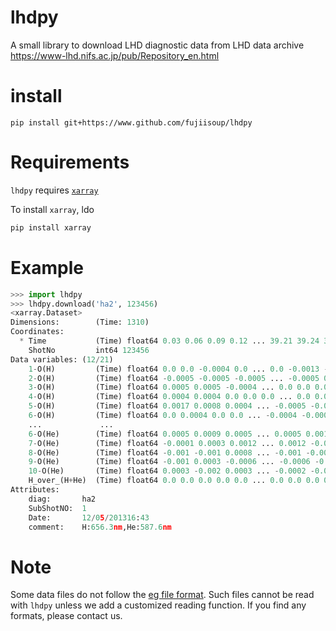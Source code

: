 # lhdpy

A small library to download LHD diagnostic data from LHD data archive 
https://www-lhd.nifs.ac.jp/pub/Repository_en.html

# install
`pip install git+https://www.github.com/fujiisoup/lhdpy`

# Requirements

`lhdpy` requires [`xarray`](https://docs.xarray.dev/en/stable/) 

To install `xarray`, ldo  
```bash
pip install xarray
```

# Example
```python
>>> import lhdpy
>>> lhdpy.download('ha2', 123456)
<xarray.Dataset>
Dimensions:        (Time: 1310)
Coordinates:
  * Time           (Time) float64 0.03 0.06 0.09 0.12 ... 39.21 39.24 39.27 39.3
    ShotNo         int64 123456
Data variables: (12/21)
    1-O(H)         (Time) float64 0.0 0.0 -0.0004 0.0 ... 0.0 -0.0013 -0.0004
    2-O(H)         (Time) float64 -0.0005 -0.0005 -0.0005 ... -0.0005 0.0008
    3-O(H)         (Time) float64 0.0005 0.0005 -0.0004 ... 0.0 0.0 0.0005
    4-O(H)         (Time) float64 0.0004 0.0004 0.0 0.0 0.0 ... 0.0 0.0 0.0 0.0
    5-O(H)         (Time) float64 0.0017 0.0008 0.0004 ... -0.0005 -0.0 0.0004
    6-O(H)         (Time) float64 0.0 0.0004 0.0 0.0 ... -0.0004 -0.0004 0.0 0.0
    ...             ...
    6-O(He)        (Time) float64 0.0005 0.0009 0.0005 ... 0.0005 0.0014 0.0005
    7-O(He)        (Time) float64 -0.0001 0.0003 0.0012 ... 0.0012 -0.0001
    8-O(He)        (Time) float64 -0.001 -0.001 0.0008 ... -0.001 -0.001 -0.0001
    9-O(He)        (Time) float64 -0.001 0.0003 -0.0006 ... -0.0006 -0.0001
    10-O(He)       (Time) float64 0.0003 -0.002 0.0003 ... -0.0002 -0.0011
    H_over_(H+He)  (Time) float64 0.0 0.0 0.0 0.0 0.0 ... 0.0 0.0 0.0 0.0 0.0
Attributes:
    diag:       ha2
    SubShotNO:  1
    Date:       12/05/201316:43
    comment:    H:656.3nm,He:587.6nm
```

# Note
Some data files do not follow the [eg file format](https://exp.lhd.nifs.ac.jp/opendata/LHD/file_format.html).
Such files cannot be read with `lhdpy` unless we add a customized reading function.
If you find any formats, please contact us.